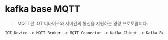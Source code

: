 # kafka base MQTT

> MQTT란 IOT 디바이스와 서버간의 통신을 지원하는 경량 프로토콜이다.

```txt
IOT Device -> MQTT Broker -> MQTT Connector -> Kafka Client -> Kafka Broker
```
